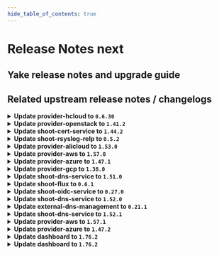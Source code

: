 ```yaml
---
hide_table_of_contents: true
---
```


# Release Notes next

## Yake release notes and upgrade guide

## Related upstream release notes / changelogs


<details>
<summary><b>Update provider-hcloud to <code>0.6.30</code></b></summary>

# [gardener-extension-provider-hcloud] v0.6.30

</details>

<details>
<summary><b>Update provider-openstack to <code>1.41.2</code></b></summary>

# [gardener/gardener-extension-provider-openstack]

## 🏃 Others

- `[OPERATOR]` Fix an issue with share network reconciliation not calculating number of existing share networks correctly. by @AndreasBurger [#827]

## Docker Images
- gardener-extension-admission-openstack: `europe-docker.pkg.dev/gardener-project/releases/gardener/extensions/admission-openstack:v1.41.2`
- gardener-extension-provider-openstack: `europe-docker.pkg.dev/gardener-project/releases/gardener/extensions/provider-openstack:v1.41.2`


</details>

<details>
<summary><b>Update shoot-cert-service to <code>1.44.2</code></b></summary>

# [gardener/gardener-extension-shoot-cert-service]

## 🏃 Others

- `[OPERATOR]` The memory limit from the `cert-controller-manager` Deployment is now removed. by @ialidzhikov [#287]

## Docker Images
- gardener-extension-shoot-cert-service: `europe-docker.pkg.dev/gardener-project/releases/gardener/extensions/shoot-cert-service:v1.44.2`


</details>

<details>
<summary><b>Update shoot-rsyslog-relp to <code>0.5.2</code></b></summary>

# [gardener/gardener-extension-shoot-rsyslog-relp]

## 🐛 Bug Fixes

- `[OPERATOR]` Fixed an issue that caused the `-a exit,always -F arch=b64 -S mount_setattr -F auid!=-1 -F key=privileged_special` audit rule to not get correctly applied. by @plkokanov [#151]

## Docker Images
- gardener-extension-shoot-rsyslog-relp-admission: `europe-docker.pkg.dev/gardener-project/releases/gardener/extensions/shoot-rsyslog-relp-admission:v0.5.2`
- gardener-extension-shoot-rsyslog-relp: `europe-docker.pkg.dev/gardener-project/releases/gardener/extensions/shoot-rsyslog-relp:v0.5.2`


</details>

<details>
<summary><b>Update provider-alicloud to <code>1.53.0</code></b></summary>

# [gardener/gardener-extension-provider-alicloud]

## ✨ New Features

- `[OPERATOR]` This extension now makes use of the new `.spec.pools[].userDataSecretRef` field to get to the worker pool user data. by @rfranzke [#727]
- `[OPERATOR]` Helm charts of extension and admission controller are published as OCI artifacts now. by @oliver-goetz [#734]
- `[USER]` The provider-alicloud extension does now support shoot clusters with Kubernetes version 1.30. You should consider the [Kubernetes release notes](https://github.com/kubernetes/kubernetes/blob/master/CHANGELOG/CHANGELOG-1.30.md) before upgrading to 1.30.  by @shafeeqes [#722]
## 🏃 Others

- `[OPERATOR]` The `controlplaneexposure.alicloud.extensions.gardener.cloud` webhook does no longer mutate Services/Deployments. Previously the webhook was called for Services/Deployments mutations and was not mutating anything. by @ialidzhikov [#725]
- `[OPERATOR]` This extension is now using the new way of providing monitoring configuration (ref [GEP-19](https://github.com/gardener/gardener/blob/master/docs/proposals/19-migrating-observability-stack-to-operators.md)) in case a shoot cluster's Prometheus has been migrated to management via `prometheus-operator`. by @rfranzke [#720]
- `[OPERATOR]` A `priorityClassName` can now be set for the admission deployment via the `gardener-extension-admission-alicloud` Helm chart. by @timuthy [#732]
- `[OPERATOR]` Inserts architecture from worker to the machine class by @sssash18 [#735]
- `[OPERATOR]` NodeGroupAutoscalingOptions can now be specified per worker group via the worker through the field `worker.spec.pools.clusterAutoscaler` by @aaronfern [#715]
# [gardener/machine-controller-manager]

## ⚠️ Breaking Changes

- `[OPERATOR]` Change OCI Image Registry from GCR (`eu.gcr.io/gardener-project`) to Artifact-Registry (`europe-docker.pkg.dev/gardener-project/releases`). Users should update their references. by @ccwienk [gardener/machine-controller-manager#878]
- `[DEVELOPER]`  New provider method Driver.InitializeMachine added for Post-Creation VM Instance Initialization steps. by @elankath [gardener/machine-controller-manager#898]
## 🐛 Bug Fixes

- `[DEVELOPER]` MCM restart happens properly in integration tests now. This fix will get activated, once this version is vendored in your mcm-provider by @sssash18 [gardener/machine-controller-manager#879]
- `[OPERATOR]` Fix for edge case of Node object deletion missed during machine termination. by @elankath [gardener/machine-controller-manager#887]
## 🏃 Others

- `[OPERATOR]` machine controller won't reconcile machine on non-spec update events by @himanshu-kun [gardener/machine-controller-manager#877]
- `[OPERATOR]` Updated k8s dependencies to `v0.29.3` by @rishabh-11 [gardener/machine-controller-manager#907]
- `[OPERATOR]` fixed IT for seed with k8s >= 1.27 as control cluster  by @piyuagr [gardener/machine-controller-manager#869]
- `[OPERATOR]` Removed vendor directory by @rishabh-11 [gardener/machine-controller-manager#903]
- `[OPERATOR]` Architecture field added in the nodetemplate. This will allow CA to pickup architecture from machine class and schedule pods on relevant arch nodes. by @sssash18 [gardener/machine-controller-manager#894]
- `[DEVELOPER]` go-git now removed from dependencies due to CVE's. by @elankath [gardener/machine-controller-manager#896]
- `[DEVELOPER]` Bump `k8s.io/*` deps to `v0.28.2` by @afritzler [gardener/machine-controller-manager#858]
## 📖 Documentation

- `[DEVELOPER]` Phase transition diagram for a machine object is added to FAQs by @himanshu-kun [gardener/machine-controller-manager#886]
# [gardener/machine-controller-manager-provider-alicloud]

## 🏃 Others

- `[DEVELOPER]` Removed vendor directory by @rishabh-11 [gardener/machine-controller-manager-provider-alicloud#74]

## Helm Charts
- admission-alicloud: `europe-docker.pkg.dev/gardener-project/releases/charts/gardener/extensions/admission-alicloud:v1.53.0`
- provider-alicloud: `europe-docker.pkg.dev/gardener-project/releases/charts/gardener/extensions/provider-alicloud:v1.53.0`
## Docker Images
- gardener-extension-admission-alicloud: `europe-docker.pkg.dev/gardener-project/releases/gardener/extensions/admission-alicloud:v1.53.0`
- gardener-extension-provider-alicloud: `europe-docker.pkg.dev/gardener-project/releases/gardener/extensions/provider-alicloud:v1.53.0`


</details>

<details>
<summary><b>Update provider-aws to <code>1.57.0</code></b></summary>

# [gardener/gardener-extension-provider-aws]

## ✨ New Features

- `[OPERATOR]` Helm charts of extension and admission controller are published as OCI artifacts now. by @oliver-goetz [#1012]
## 🐛 Bug Fixes

- `[OPERATOR]` Removed unnecessary preStop hook from `node-driver-registrar` in `csi-driver-node`, as socket removal is now handled internally by `node-driver-registrar`, resolving distroless image error. by @AndreasBurger [#992]
## 🏃 Others

- `[OPERATOR]` A `priorityClassName` can now be set for the admission deployment via the `gardener-extension-admission-aws` Helm chart. by @timuthy [#994]
- `[OPERATOR]` Starting with gardenlet >= v1.98.0, use controlplane webhook object selector to limit mutator calls. by @LucaBernstein [#989]
- `[OPERATOR]` Update the VPA CRD used for testing locally by @kon-angelo [#1019]
- `[OPERATOR]` Inserts `architecture` from worker to the machine class by @sssash18 [#853]

## Helm Charts
- admission-aws-application: `europe-docker.pkg.dev/gardener-project/releases/charts/gardener/extensions/admission-aws-application:v1.57.0`
- admission-aws-runtime: `europe-docker.pkg.dev/gardener-project/releases/charts/gardener/extensions/admission-aws-runtime:v1.57.0`
- provider-aws: `europe-docker.pkg.dev/gardener-project/releases/charts/gardener/extensions/provider-aws:v1.57.0`
## Docker Images
- gardener-extension-admission-aws: `europe-docker.pkg.dev/gardener-project/releases/gardener/extensions/admission-aws:v1.57.0`
- gardener-extension-provider-aws: `europe-docker.pkg.dev/gardener-project/releases/gardener/extensions/provider-aws:v1.57.0`


</details>

<details>
<summary><b>Update provider-azure to <code>1.47.1</code></b></summary>

# [gardener/gardener-extension-provider-azure]

## 🏃 Others

- `[OPERATOR]` The storage domain to use for backup buckets is now inferred from the buckets' region if no explicit config is given by @AndreasBurger [#947]

## Helm Charts
- admission-azure-application: `europe-docker.pkg.dev/gardener-project/releases/charts/gardener/extensions/admission-azure-application:v1.47.1`
- admission-azure-runtime: `europe-docker.pkg.dev/gardener-project/releases/charts/gardener/extensions/admission-azure-runtime:v1.47.1`
- provider-azure: `europe-docker.pkg.dev/gardener-project/releases/charts/gardener/extensions/provider-azure:v1.47.1`
## Docker Images
- gardener-extension-admission-azure: `europe-docker.pkg.dev/gardener-project/releases/gardener/extensions/admission-azure:v1.47.1`
- gardener-extension-provider-azure: `europe-docker.pkg.dev/gardener-project/releases/gardener/extensions/provider-azure:v1.47.1`


</details>

<details>
<summary><b>Update provider-gcp to <code>1.38.0</code></b></summary>

# [gardener/gardener-extension-provider-gcp]

## ✨ New Features

- `[OPERATOR]` Helm charts of extension and admission controller are published as OCI artifacts now. by @oliver-goetz [#805]
## 🐛 Bug Fixes

- `[OPERATOR]` Removed unnecessary preStop hook from `node-driver-registrar` in `csi-driver-node`, as socket removal is now handled internally by `node-driver-registrar`, resolving distroless image error. by @sujeet01 [#792]
- `[USER]` Allow configuring iops and throughput of hyperdisk-balanced disks by @hebelsan [#793]
## 🏃 Others

- `[OPERATOR]` Inserts architecture from worker to the machine class by @sssash18 [#809]
- `[OPERATOR]` Starting with gardenlet >= v1.98.0, use controlplane webhook object selector to limit mutator calls. by @LucaBernstein [#789]
- `[OPERATOR]` Update the VPA CRD used for testing locally by @hebelsan [#812]
- `[OPERATOR]` A `priorityClassName` can now be set for the admission deployment via the `gardener-extension-admission-gcp` Helm chart. by @timuthy [#794]

## Helm Charts
- admission-gcp-application: `europe-docker.pkg.dev/gardener-project/releases/charts/gardener/extensions/admission-gcp-application:v1.38.0`
- admission-gcp-runtime: `europe-docker.pkg.dev/gardener-project/releases/charts/gardener/extensions/admission-gcp-runtime:v1.38.0`
- provider-gcp: `europe-docker.pkg.dev/gardener-project/releases/charts/gardener/extensions/provider-gcp:v1.38.0`
## Docker Images
- gardener-extension-admission-gcp: `europe-docker.pkg.dev/gardener-project/releases/gardener/extensions/admission-gcp:v1.38.0`
- gardener-extension-provider-gcp: `europe-docker.pkg.dev/gardener-project/releases/gardener/extensions/provider-gcp:v1.38.0`


</details>

<details>
<summary><b>Update shoot-dns-service to <code>1.51.0</code></b></summary>

# [gardener/external-dns-management]

## 🏃 Others

- `[OPERATOR]` Lookup processor: sort lookup results and retry on timeout by @MartinWeindel [gardener/external-dns-management#382]
# [gardener/gardener-extension-shoot-dns-service]

## ✨ New Features

- `[OPERATOR]` Helm charts of extension and admission controller are published as OCI artifacts now. by @oliver-goetz [#359]
## 🏃 Others

- `[OPERATOR]` Bumps github.com/gardener/gardener from 1.99.0 to 1.100.0. by @dependabot[bot] [#360]

## Helm Charts
- admission-shoot-dns-service: `europe-docker.pkg.dev/gardener-project/releases/charts/gardener/extensions/admission-shoot-dns-service:v1.51.0`
- shoot-dns-service: `europe-docker.pkg.dev/gardener-project/releases/charts/gardener/extensions/shoot-dns-service:v1.51.0`
## Docker Images
- gardener-extension-admission-shoot-dns-service: `europe-docker.pkg.dev/gardener-project/releases/gardener/extensions/admission-shoot-dns-service:v1.51.0`
- gardener-extension-shoot-dns-service: `europe-docker.pkg.dev/gardener-project/releases/gardener/extensions/shoot-dns-service:v1.51.0`


</details>

<details>
<summary><b>Update shoot-flux to <code>0.6.1</code></b></summary>

## What's Changed
* :bug: Fix reconcile order for new Shoots by @maboehm in https://github.com/stackitcloud/gardener-extension-shoot-flux/pull/84


**Full Changelog**: https://github.com/stackitcloud/gardener-extension-shoot-flux/compare/v0.6.0...v0.6.1

</details>

<details>
<summary><b>Update shoot-oidc-service to <code>0.27.0</code></b></summary>

# [gardener/gardener-extension-shoot-oidc-service]

## ✨ New Features

- `[OPERATOR]` The extension mutating webhook now uses object selector to reduce the number of calls. by @dimityrmirchev [#224]
- `[OPERATOR]` Helm charts of extension and admission controller are published as OCI artifacts now. by @oliver-goetz [#222]
## 🏃 Others

- `[DEPENDENCY]` The extension is now built using go version 1.22.5. by @dimityrmirchev [#220]
# [gardener/oidc-webhook-authenticator]

## 🏃 Others

- `[DEVELOPER]` The following dependencies have been updated:  
  - github.com/coreos/go-oidc/v3 v3.1.0 -> v3.10.0  
  - golang.org/x/time v0.3.0 -> v0.5.0  
  - k8s.io/* v0.27.9 -> v0.30.1  
  - sigs.k8s.io/controller-runtime v0.15.3 -> v0.18.4  
  - golang.org/x/crypto v0.21.0 -> v0.24.0  
  - golang.org/x/net v0.23.0 -> v0.26.0 by @vpnachev [gardener/oidc-webhook-authenticator#157]
- `[DEPENDENCY]` OWA is now built using go version 1.22.5. by @dimityrmirchev [gardener/oidc-webhook-authenticator#158]

## Helm Charts
- shoot-oidc-service: `europe-docker.pkg.dev/gardener-project/releases/charts/gardener/extensions/shoot-oidc-service:v0.27.0`
## Docker Images
- gardener-extension-shoot-oidc-service: `europe-docker.pkg.dev/gardener-project/releases/gardener/extensions/shoot-oidc-service:v0.27.0`


</details>

<details>
<summary><b>Update shoot-dns-service to <code>1.52.0</code></b></summary>

# [gardener/gardener-extension-shoot-dns-service]

## 🏃 Others

- `[OPERATOR]` Conditional deploy of CRDs on shoot. by @MartinWeindel [#369]
- `[OPERATOR]` Bumps github.com/gardener/gardener from 1.100.0 to 1.101.0. by @dependabot[bot] [#365]
- `[OPERATOR]` Bumps github.com/gardener/gardener from 1.101.0 to 1.102.0. by @dependabot[bot] [#372]
# [gardener/external-dns-management]

## ⚠️ Breaking Changes

- `[OPERATOR]` Drop support for custom resources `dnslock.dns.gardener.cloud` and `remoteaccesscertificates.dns.gardener.cloud`.  
  As these experimental features have no been used in Gardener, it should not be relevant in most cases. by @MartinWeindel [gardener/external-dns-management#381]
## 🏃 Others

- `[OPERATOR]` Bumps golang from 1.22.6 to 1.23.0. by @dependabot[bot] [gardener/external-dns-management#384]
- `[OPERATOR]` Bumps golang from 1.22.5 to 1.22.6. by @dependabot[bot] [gardener/external-dns-management#383]
- `[OPERATOR]` The dependency controller-manager-library has been updated to include the new flag `--<cluster>.conditional-deploy-crds` by @MartinWeindel [gardener/external-dns-management#385]

## Helm Charts
- admission-shoot-dns-service-application: `europe-docker.pkg.dev/gardener-project/releases/charts/gardener/extensions/admission-shoot-dns-service-application:v1.52.0`
- admission-shoot-dns-service-runtime: `europe-docker.pkg.dev/gardener-project/releases/charts/gardener/extensions/admission-shoot-dns-service-runtime:v1.52.0`
- shoot-dns-service: `europe-docker.pkg.dev/gardener-project/releases/charts/gardener/extensions/shoot-dns-service:v1.52.0`
## Docker Images
- gardener-extension-admission-shoot-dns-service: `europe-docker.pkg.dev/gardener-project/releases/gardener/extensions/admission-shoot-dns-service:v1.52.0`
- gardener-extension-shoot-dns-service: `europe-docker.pkg.dev/gardener-project/releases/gardener/extensions/shoot-dns-service:v1.52.0`


</details>

<details>
<summary><b>Update external-dns-management to <code>0.21.1</code></b></summary>

# [gardener/external-dns-management]

## 🐛 Bug Fixes

- `[OPERATOR]` Fix NPE if DNSEntry contains invalid domain name by @MartinWeindel [#387]

## Docker Images
- dns-controller-manager: `europe-docker.pkg.dev/gardener-project/releases/dns-controller-manager:v0.21.1`


</details>

<details>
<summary><b>Update shoot-dns-service to <code>1.52.1</code></b></summary>

# [gardener/external-dns-management]

## 🐛 Bug Fixes

- `[OPERATOR]` Fix NPE if `DNSEntry` contains invalid domain name by @MartinWeindel [gardener/external-dns-management@7a7b7d6c195a692bc80f91c59b4c93b315252f27]

## Helm Charts
- admission-shoot-dns-service-application: `europe-docker.pkg.dev/gardener-project/releases/charts/gardener/extensions/admission-shoot-dns-service-application:v1.52.1`
- admission-shoot-dns-service-runtime: `europe-docker.pkg.dev/gardener-project/releases/charts/gardener/extensions/admission-shoot-dns-service-runtime:v1.52.1`
- shoot-dns-service: `europe-docker.pkg.dev/gardener-project/releases/charts/gardener/extensions/shoot-dns-service:v1.52.1`
## Docker Images
- gardener-extension-admission-shoot-dns-service: `europe-docker.pkg.dev/gardener-project/releases/gardener/extensions/admission-shoot-dns-service:v1.52.1`
- gardener-extension-shoot-dns-service: `europe-docker.pkg.dev/gardener-project/releases/gardener/extensions/shoot-dns-service:v1.52.1`


</details>

<details>
<summary><b>Update provider-aws to <code>1.57.1</code></b></summary>

# [gardener/gardener-extension-provider-aws]

## 🏃 Others

- `[OPERATOR]` Fix an issue where the infrastructure state was not properly transformed to the provider status.  by @kon-angelo [#1042]
- `[OPERATOR]` Fix an issue where terraformer artifacts would not be deleted during the control-plane-migration `migrate` phase. by @kon-angelo [#1043]
- `[OPERATOR]` Correctly register infrastructure webhook with the controllerruntime manager by @kon-angelo [#1042]

## Helm Charts
- admission-aws-application: `europe-docker.pkg.dev/gardener-project/releases/charts/gardener/extensions/admission-aws-application:v1.57.1`
- admission-aws-runtime: `europe-docker.pkg.dev/gardener-project/releases/charts/gardener/extensions/admission-aws-runtime:v1.57.1`
- provider-aws: `europe-docker.pkg.dev/gardener-project/releases/charts/gardener/extensions/provider-aws:v1.57.1`
## Docker Images
- gardener-extension-admission-aws: `europe-docker.pkg.dev/gardener-project/releases/gardener/extensions/admission-aws:v1.57.1`
- gardener-extension-provider-aws: `europe-docker.pkg.dev/gardener-project/releases/gardener/extensions/provider-aws:v1.57.1`


</details>

<details>
<summary><b>Update provider-azure to <code>1.47.2</code></b></summary>

# [gardener/gardener-extension-provider-azure]

## 🏃 Others

- `[USER]` Flow reconciliation is now more strict when filtering subnets. This prevents subnets of shoots that are deployed into one Vnet from interfering with reconciliation. by @AndreasBurger [#953]

## Helm Charts
- admission-azure-application: `europe-docker.pkg.dev/gardener-project/releases/charts/gardener/extensions/admission-azure-application:v1.47.2`
- admission-azure-runtime: `europe-docker.pkg.dev/gardener-project/releases/charts/gardener/extensions/admission-azure-runtime:v1.47.2`
- provider-azure: `europe-docker.pkg.dev/gardener-project/releases/charts/gardener/extensions/provider-azure:v1.47.2`
## Docker Images
- gardener-extension-admission-azure: `europe-docker.pkg.dev/gardener-project/releases/gardener/extensions/admission-azure:v1.47.2`
- gardener-extension-provider-azure: `europe-docker.pkg.dev/gardener-project/releases/gardener/extensions/provider-azure:v1.47.2`


</details>

<details>
<summary><b>Update dashboard to <code>1.76.2</code></b></summary>

# [gardener/dashboard]

## 🐛 Bug Fixes

- `[USER]` We have addressed an issue affecting the worker group zone configuration for existing Azure clusters by @grolu [#2003]

## Docker Images
- gardener-dashboard: `europe-docker.pkg.dev/gardener-project/releases/gardener/dashboard:1.76.2`


</details>

<details>
<summary><b>Update dashboard to <code>1.76.2</code></b></summary>

# [gardener/dashboard]

## 🐛 Bug Fixes

- `[USER]` We have addressed an issue affecting the worker group zone configuration for existing Azure clusters by @grolu [#2003]

## Docker Images
- gardener-dashboard: `europe-docker.pkg.dev/gardener-project/releases/gardener/dashboard:1.76.2`


</details>
